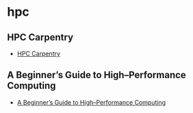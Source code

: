 # hpc

## HPC Carpentry

- [HPC Carpentry](https://github.com/hpc-carpentry)

## A Beginner’s Guide to High–Performance Computing

- [A Beginner’s Guide to High–Performance Computing](http://www.shodor.org/media/content/petascale/materials/UPModules/beginnersGuideHPC/moduleDocument_pdf.pdf)